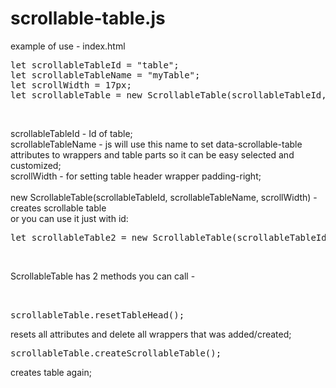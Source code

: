 # scrollable-table.js

example of use - index.html

<pre>
let scrollableTableId = "table";
let scrollableTableName = "myTable";
let scrollWidth = 17px;
let scrollableTable = new ScrollableTable(scrollableTableId, scrollableTableName, scrollWidth);
</pre></br>
scrollableTableId - Id of table;</br>
scrollableTableName - js will use this name to set data-scrollable-table attributes to wrappers and table parts so it can be easy selected and customized;</br>
scrollWidth - for setting table header wrapper padding-right;</br></br>
new ScrollableTable(scrollableTableId, scrollableTableName, scrollWidth) - creates scrollable table</br>
or you can use it just with id:
<pre>
let scrollableTable2 = new ScrollableTable(scrollableTableId);
</pre></br>
ScrollableTable has 2 methods you can call - 
<pre>
</br>
scrollableTable.resetTableHead();
</pre>resets all attributes and delete all wrappers that was added/created;</br>
<pre>
scrollableTable.createScrollableTable();
</pre>
creates table again;
